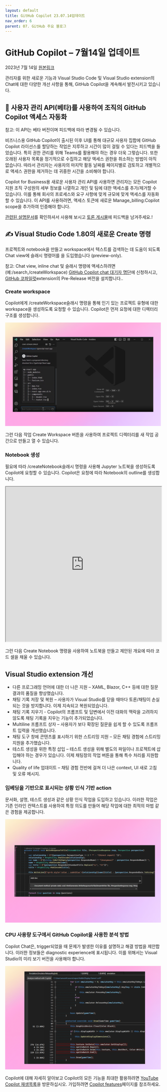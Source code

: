 ```yaml
---
layout: default
title: GitHub Copilot 23.07.14업데이트
nav_order: 6
parent: 07. GitHub 주요 블로그
---
```


# **GitHub Copilot – 7월14일 업데이트**


2023년 7월 14일 [원본링크](https://github.blog/changelog/2023-07-14-github-copilot-july-14th-update/)

관리자를 위한 새로운 기능과 Visual Studio Code 및 Visual Studio extension의 Chat에 대한 다양한 개선 사항을 통해, GitHub Copilot을 계속해서 발전시키고 있습니다.

## 🤖 **사용자 관리 API(베타)를 사용하여 조직의 GitHub Copilot 액세스 자동화**

참고: 이 API는 베타 버전이며 피드백에 따라 변경될 수 있습니다.

비즈니스용 GitHub Copilot이 출시된 이후 UI를 통해 대규모 사용자 집합에 GitHub Copilot 라이선스를 할당하는 작업은 지루하고 시간이 많이 걸릴 수 있다는 피드백을 들었습니다. 특히 권한 관리를 위해 Teams를 활용해야 하는 경우 더욱 그렇습니다. 또한 오래된 사용자 목록을 정기적으로 수집하고 해당 액세스 권한을 취소하는 방법이 아직 없습니다. 따라서 관리자는 사용자의 마지막 활동 날짜를 페이지별로 검토하고 개별적으로 액세스 권한을 제거하는 데 귀중한 시간을 소비해야 합니다.

Copilot for Business용 새로운 사용자 관리 API를 사용하면 관리자는 모든 Copilot 지원 조직 구성원의 세부 정보를 나열하고 개인 및 팀에 대한 액세스를 추가/제거할 수 있습니다. 이를 통해 회사의 프로세스와 요구 사항에 맞게 규모에 맞게 액세스를 자동화할 수 있습니다. 이 API를 사용하려면, 액세스 토큰에 새로운 Manage\_billing:Copilot scope을 추가하여 인증해야 합니다.

[관련된 설명문서](https://docs.github.com/rest/copilot/copilot-for-business)를 확인하셔서 사용해 보시고 [토론 게시물](https://github.com/orgs/community/discussions/60780)에 피드백을 남겨주세요.!

## ✍️ **Visual Studio Code 1.80의 새로운 Create 명령**

프로젝트와 notebook을 만들고 workspace에서 텍스트를 검색하는 데 도움이 되도록 Chat view에 슬래시 명령어를 을 도입했습니다 (preview-only).

참고: Chat view, inline chat 및 슬래시 명령에 액세스하려면(예:/search,/createWorkspace) [GitHub Copilot chat 대기자 명단](https://github.com/github-copilot/chat_waitlist_signup/join)에 신청하시고, [GitHub 코파일럿](https://marketplace.visualstudio.com/items?itemName=GitHub.copilot)extension의 Pre-Release 버전을 설치합니다..

### **Create workspace**

Copilot에게 /createWorkspace슬래시 명령을 통해 인기 있는 프로젝트 유형에 대한 workspace을 생성하도록 요청할 수 있습니다. Copilot은 먼저 요청에 대한 디렉터리 구조를 생성합니다.

<img src="../assets/images/ch08/0714-1.webp">

그런 다음 작업 Create Workspace 버튼을 사용하여 프로젝트 디렉터리를 새 작업 공간으로 만들고 열 수 있습니다.

### **Notebook 생성**

필요에 따라 /createNotebook슬래시 명령을 사용해 Jupyter 노트북을 생성하도록 Copilot에 요청할 수 있습니다. Copilot은 요청에 따라 Notebook의 outline를 생성합니다.

<iframe src="https://github.blog/wp-content/uploads/2023/07/253334560-5bb79b3e-fba2-4b3b-a3de-91acd8227b5e.mp4" style="width:100%; height:500px;"></iframe>

그런 다음 Create Notebook 명령을 사용하여 노트북을 만들고 제안된 개요에 따라 코드 셀을 채울 수 있습니다.

## **Visual Studio extension 개선**

- 다른 프로그래밍 언어에 대한 더 나은 지원 – XAML, Blazor, C++ 등에 대한 질문 결과의 품질을 향상했습니다.
- 채팅 기록 저장 및 복원 – 사용자가 Visual Studio를 닫을 때마다 토론/채팅이 손실되는 것을 방지합니다. 이제 지속되고 복원되었습니다.
- 채팅 기록 지우기 - Copilot의 프롬프트 및 답변에서 이전 대화의 맥락을 고려하지 않도록 채팅 기록을 지우는 기능이 추가되었습니다.
- Multiline 프롬프트 상자 – 사용자가 보다 확장된 질문을 쉽게 할 수 있도록 프롬프트 입력을 개선했습니다.
- 채팅 도구 창에 콘텐츠를 표시하기 위한 스트리밍 지원 – 모든 채팅 경험에 스트리밍 지원을 추가했습니다.
- 테스트 생성을 위한 특정 삽입 – 테스트 생성을 위해 별도의 파일이나 프로젝트에 삽입해야 하는 경우가 있습니다. 이제 채팅창의 작업 버튼을 통해 특수 처리를 지원합니다.
- Quality of life 업데이트 – 채팅 경험 전반에 걸쳐 더 나은 context, UI 새로 고침 및 오류 메시지.

### **임베딩을 기반으로 표시되는 상황 인식 기반 action**

문서화, 설명, 테스트 생성과 같은 상황 인식 작업을 도입하고 있습니다. 이러한 작업은 기존 인라인 컨텍스트를 사용하여 특정 의도를 만들어 해당 작업에 대한 최적의 마법 같은 경험을 제공합니다.

<img src="../assets/images/ch08/0714-3.webp">

### **CPU 사용량 도구에서 GitHub Copilot을 사용한 분석 방법**

Copilot Chat은, trigger되었을 때 문제가 발생한 이유를 설명하고 해결 방법을 제안합니다. 이러한 정보들은 diagnostic experience에 표시됩니다. 이를 위해서는 Visual Studio의 미리 보기 버전을 사용해야 합니다.

<img src="../assets/images/ch08/0714-4.webp">

Copilot에 대해 자세히 알아보고 Copilot의 모든 기능을 최대한 활용하려면 [YouTube Copilot 재생목록](https://www.youtube.com/playlist?list=PL0lo9MOBetEHEHi9h0k_lPn0XZdEeYZDS)을 방문하십시오. 가입하려면 [Copilot features](https://github.com/features/copilot)페이지를 참조하세요.
